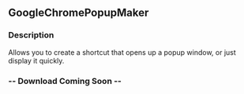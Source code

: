 ## GoogleChromePopupMaker
### Description
Allows you to create a shortcut that opens up a popup window, or just display it quickly.

### -- Download Coming Soon --
